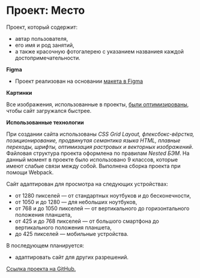 # Проект: Место

Проект, который содержит:
* автар пользователя,
* его имя и род занятий,
* а также красочную фотогалерею с указанием названиея каждой достопримечательности.

**Figma**

* Проект реализован на основании [макета в Figma](https://www.figma.com/file/2cn9N9jSkmxD84oJik7xL7/JavaScript.-Sprint-4?node-id=0%3A1)

**Картинки**

Все изображения, использованные в проекты, [были оптимизированы](https://tinypng.com/), чтобы сайт загружался быстрее.

**Использованные технологии**

При создании сайта  использованы *CSS Grid Layout, флексбокс-вёрстка, позиционирование, продвинутая семантика языка HTML, плавные переходы, шрифты, оптимизация растровых и векторных изображений*. Файловая структура проекта оформлена по правилам _Nested БЭМ_. На данный момент в проекте было использовано 9 классов, которые имеют слабые связи между собой. Выполнена сборка проекта при помощи Webpack.

Сайт адаптирован для просмотра на следующих устройствах:
* от 1280 пикселей — от стандартных ноутбуков и до бесконечности,
* от 1050 и до 1280 — для небольших ноутбуков,
* от 768 и до 1050 пикселей — от вертикального до горизонтального положения планшета,
* от 425 и до 768 пикселей — от большого смартфона до вертикального положения планшета,
* до 425 пикселей — мобильные устройства.

В последующем планируется:
* адаптировать сайт для других разрешений.

[Ссылка проекта на GitHub.](https://aliakseibarysevich.github.io/mesto/index.html "Место")